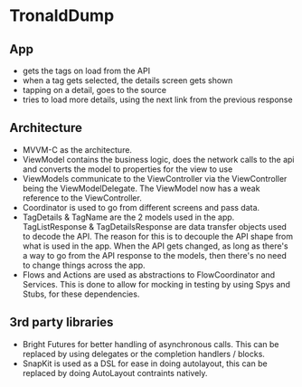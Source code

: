 #  TronaldDump

## App
- gets the tags on load from the API
- when a tag gets selected, the details screen gets shown
- tapping on a detail, goes to the source
- tries to load more details, using the next link from the previous response

## Architecture
- MVVM-C as the architecture.
- ViewModel contains the business logic, does the network calls to the api and converts the model to properties for the view to use  
- ViewModels communicate to the ViewController via the ViewController being the ViewModelDelegate. The ViewModel now has a weak reference to the ViewController. 
- Coordinator is used to go from different screens and pass data.
- TagDetails & TagName are the 2 models used in the app. TagListResponse & TagDetailsResponse are data transfer objects used to decode the API. The reason for this is to decouple the API shape from what is used in the app. When the API gets changed, as long as there's a way to go from the API response to the models, then there's no need to change things across the app.
- Flows and Actions are used as abstractions to FlowCoordinator and Services. This is done to allow for mocking in testing by using Spys and Stubs, for these dependencies. 

## 3rd party libraries
- Bright Futures for better handling of asynchronous calls. This can be replaced by using delegates or the completion handlers / blocks.
- SnapKit is used as a DSL for ease in doing autolayout, this can be replaced by doing AutoLayout contraints natively.

